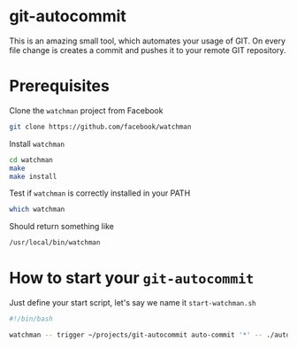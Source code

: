 git-autocommit
==============

This is an amazing small tool, which automates your usage of GIT.  On every file change is creates a commit and pushes it to your remote GIT repository. 



Prerequisites
=============

Clone the `watchman` project from Facebook
```bash
git clone https://github.com/facebook/watchman
```

Install `watchman`
```bash
cd watchman
make
make install
```

Test if `watchman` is correctly installed in your PATH
```bash
which watchman
```
Should return something like
```bash
/usr/local/bin/watchman
```


How to start your `git-autocommit`
==================================

Just define your start script, let's say we name it `start-watchman.sh`
```bash
#!/bin/bash

watchman -- trigger ~/projects/git-autocommit auto-commit '*' -- ./auto-commit.sh
```

